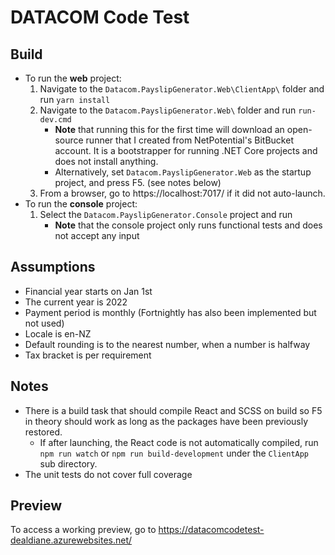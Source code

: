 # DATACOM Code Test

## Build
* To run the **web** project:
    1. Navigate to the `Datacom.PayslipGenerator.Web\ClientApp\` folder and run `yarn install`
    2. Navigate to the `Datacom.PayslipGenerator.Web\` folder and run `run-dev.cmd`
        * **Note** that running this for the first time will download an open-source runner that I created from NetPotential's BitBucket account. 
            It is a bootstrapper for running .NET Core projects and does not install anything.
        * Alternatively, set `Datacom.PayslipGenerator.Web` as the startup project, and press F5. (see notes below)
    3. From a browser, go to https://localhost:7017/ if it did not auto-launch.
* To run the **console** project:
    1. Select the `Datacom.PayslipGenerator.Console` project and run
        * **Note** that the console project only runs functional tests and does not accept any input

## Assumptions
* Financial year starts on Jan 1st
* The current year is 2022
* Payment period is monthly (Fortnightly has also been implemented but not used)
* Locale is en-NZ
* Default rounding is to the nearest number, when a number is halfway
* Tax bracket is per requirement

## Notes

* There is a build task that should compile React and SCSS on build so F5 in theory should work as long as the packages have been previously restored.
    * If after launching, the React code is not automatically compiled, run `npm run watch` or `npm run build-development` under the `ClientApp` sub directory.
* The unit tests do not cover full coverage

## Preview

To access a working preview, go to https://datacomcodetest-dealdiane.azurewebsites.net/